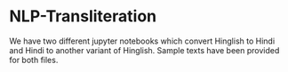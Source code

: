 # NLP-Transliteration
We have two different jupyter notebooks which convert Hinglish to Hindi and Hindi to another variant of Hinglish. Sample texts have been provided for both files.
